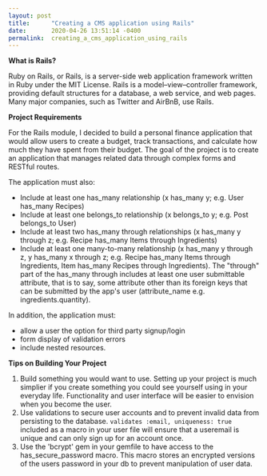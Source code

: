 ```yaml
---
layout: post
title:      "Creating a CMS application using Rails"
date:       2020-04-26 13:51:14 -0400
permalink:  creating_a_cms_application_using_rails
---
```




**What is Rails?**

Ruby on Rails, or Rails, is a server-side web application framework written in Ruby under the MIT License. Rails is a model–view–controller framework, providing default structures for a database, a web service, and web pages. Many major companies, such as Twitter and AirBnB, use Rails. 



**Project Requirements**

For the Rails module, I decided to build a personal finance application that would allow users to create a budget, track transactions, and calculate how much they have spent from their budget. The goal of the project is to create an application that manages related data through complex forms and RESTful routes.

The application must also: 
- Include at least one has_many relationship (x has_many y; e.g. User has_many Recipes) 
- Include at least one belongs_to relationship (x belongs_to y; e.g. Post belongs_to User)
- Include at least two has_many through relationships (x has_many y through z; e.g. Recipe has_many Items through Ingredients)
- Include at least one many-to-many relationship (x has_many y through z, y has_many x through z; e.g. Recipe has_many Items through Ingredients, Item has_many Recipes through Ingredients). The "through" part of the has_many through includes at least one user submittable attribute, that is to say, some attribute other than its foreign keys that can be submitted by the app's user (attribute_name e.g. ingredients.quantity). 

In addition, the application must: 
-  allow a user the option for third party signup/login
- form display of validation errors
- include nested resources. 


**Tips on Building Your Project**
1. Build something you would want to use. Setting up your project is much simplier if you create something you could see yourself using in your everyday life. Functionality and user interface will be easier to envision when you become the user. 
2. Use validations to secure user accounts and to prevent invalid data from persisting to the database. `validates :email, uniqueness: true` included as a macro in your user file will ensure that a useremail is unique and can only sign up for an account once. 
3. Use the 'bcrypt' gem in your gemfile to have access to the has_secure_password macro. This macro stores an encrypted versions of the users password in your db to prevent manipulation of user data. 





